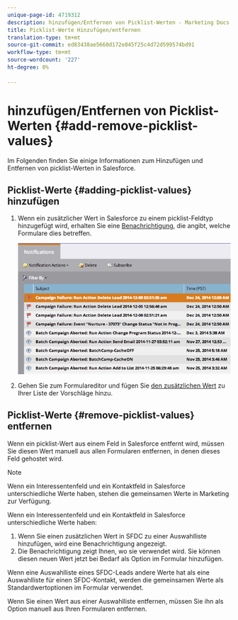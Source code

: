 ```yaml
---
unique-page-id: 4719312
description: hinzufügen/Entfernen von Picklist-Werten - Marketing Docs - Produktdokumentation
title: Picklist-Werte Hinzufügen/entfernen
translation-type: tm+mt
source-git-commit: ed83438ae5660d172e845f25c4d72d599574bd91
workflow-type: tm+mt
source-wordcount: '227'
ht-degree: 0%

---
```



# hinzufügen/Entfernen von Picklist-Werten {#add-remove-picklist-values}

Im Folgenden finden Sie einige Informationen zum Hinzufügen und Entfernen von picklist-Werten in Salesforce.

## Picklist-Werte {#adding-picklist-values} hinzufügen

1. Wenn ein zusätzlicher Wert in Salesforce zu einem picklist-Feldtyp hinzugefügt wird, erhalten Sie eine [Benachrichtigung](/help/marketo/product-docs/core-marketo-concepts/miscellaneous/understanding-notifications.md), die angibt, welche Formulare dies betreffen.

   ![](assets/image2015-1-21-14-3a4-3a7.png)

1. Gehen Sie zum Formulareditor und fügen Sie [den zusätzlichen Wert](/help/marketo/product-docs/demand-generation/forms/form-actions/add-a-country-picklist-to-your-form.md) zu Ihrer Liste der Vorschläge hinzu.

## Picklist-Werte {#remove-picklist-values} entfernen

Wenn ein picklist-Wert aus einem Feld in Salesforce entfernt wird, müssen Sie diesen Wert manuell aus allen Formularen entfernen, in denen dieses Feld gehostet wird.

>[!NOTE]
>
>Wenn ein Interessentenfeld und ein Kontaktfeld in Salesforce unterschiedliche Werte haben, stehen die gemeinsamen Werte in Marketing zur Verfügung.

Wenn ein Interessentenfeld und ein Kontaktfeld in Salesforce unterschiedliche Werte haben:

1. Wenn Sie einen zusätzlichen Wert in SFDC zu einer Auswahlliste hinzufügen, wird eine Benachrichtigung angezeigt.
1. Die Benachrichtigung zeigt Ihnen, wo sie verwendet wird. Sie können diesen neuen Wert jetzt bei Bedarf als Option im Formular hinzufügen.

Wenn eine Auswahlliste eines SFDC-Leads andere Werte hat als eine Auswahlliste für einen SFDC-Kontakt, werden die gemeinsamen Werte als Standardwertoptionen im Formular verwendet.

Wenn Sie einen Wert aus einer Auswahlliste entfernen, müssen Sie ihn als Option manuell aus Ihren Formularen entfernen.
